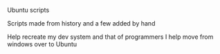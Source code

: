 Ubuntu scripts

Scripts made from history and a few added by hand

Help recreate my dev system and that of programmers I help move from windows over to Ubuntu

